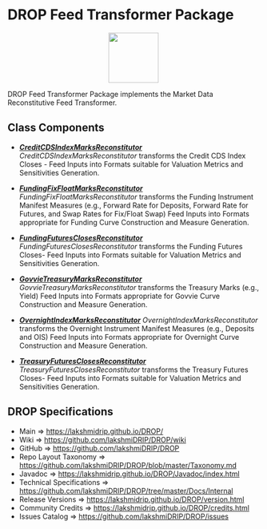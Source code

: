 # DROP Feed Transformer Package

<p align="center"><img src="https://github.com/lakshmiDRIP/DROP/blob/master/DRIP_Logo.gif?raw=true" width="100"></p>

DROP Feed Transformer Package implements the Market Data Reconstitutive Feed Transformer.


## Class Components

 * [***CreditCDSIndexMarksReconstitutor***](https://github.com/lakshmiDRIP/DROP/tree/master/src/main/java/org/drip/feed/transformer/CreditCDSIndexMarksReconstitutor.java)
 <i>CreditCDSIndexMarksReconstitutor</i> transforms the Credit CDS Index Closes - Feed Inputs into Formats
 suitable for Valuation Metrics and Sensitivities Generation.

 * [***FundingFixFloatMarksReconstitutor***](https://github.com/lakshmiDRIP/DROP/tree/master/src/main/java/org/drip/feed/transformer/FundingFixFloatMarksReconstitutor.java)
 <i>FundingFixFloatMarksReconstitutor</i> transforms the Funding Instrument Manifest Measures (e.g., Forward
 Rate for Deposits, Forward Rate for Futures, and Swap Rates for Fix/Float Swap) Feed Inputs into Formats
 appropriate for Funding Curve Construction and Measure Generation.

 * [***FundingFuturesClosesReconstitutor***](https://github.com/lakshmiDRIP/DROP/tree/master/src/main/java/org/drip/feed/transformer/FundingFuturesClosesReconstitutor.java)
 <i>FundingFuturesClosesReconstitutor</i> transforms the Funding Futures Closes- Feed Inputs into Formats
 suitable for Valuation Metrics and Sensitivities Generation.

 * [***GovvieTreasuryMarksReconstitutor***](https://github.com/lakshmiDRIP/DROP/tree/master/src/main/java/org/drip/feed/transformer/GovvieTreasuryMarksReconstitutor.java)
 <i>GovvieTreasuryMarksReconstitutor</i> transforms the Treasury Marks (e.g., Yield) Feed Inputs into Formats
 appropriate for Govvie Curve Construction and Measure Generation.

 * [***OvernightIndexMarksReconstitutor***](https://github.com/lakshmiDRIP/DROP/tree/master/src/main/java/org/drip/feed/transformer/OvernightIndexMarksReconstitutor.java)
 <i>OvernightIndexMarksReconstitutor</i> transforms the Overnight Instrument Manifest Measures (e.g.,
 Deposits and OIS) Feed Inputs into Formats appropriate for Overnight Curve Construction and Measure
 Generation.

 * [***TreasuryFuturesClosesReconstitutor***](https://github.com/lakshmiDRIP/DROP/tree/master/src/main/java/org/drip/feed/transformer/TreasuryFuturesClosesReconstitutor.java)
 <i>TreasuryFuturesClosesReconstitutor</i> transforms the Treasury Futures Closes- Feed Inputs into Formats
 suitable for Valuation Metrics and Sensitivities Generation.


## DROP Specifications

 * Main                     => https://lakshmidrip.github.io/DROP/
 * Wiki                     => https://github.com/lakshmiDRIP/DROP/wiki
 * GitHub                   => https://github.com/lakshmiDRIP/DROP
 * Repo Layout Taxonomy     => https://github.com/lakshmiDRIP/DROP/blob/master/Taxonomy.md
 * Javadoc                  => https://lakshmidrip.github.io/DROP/Javadoc/index.html
 * Technical Specifications => https://github.com/lakshmiDRIP/DROP/tree/master/Docs/Internal
 * Release Versions         => https://lakshmidrip.github.io/DROP/version.html
 * Community Credits        => https://lakshmidrip.github.io/DROP/credits.html
 * Issues Catalog           => https://github.com/lakshmiDRIP/DROP/issues
